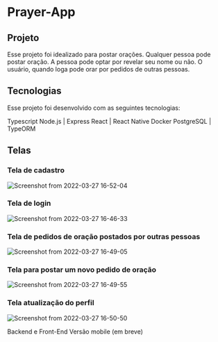 # Prayer-App

<h2>Projeto</h2>
Esse projeto foi idealizado para postar orações.
Qualquer pessoa pode postar oração.
A pessoa pode optar por revelar seu nome ou não.
O usuário, quando loga pode orar por pedidos de outras pessoas.

<h2>Tecnologias</h2>
Esse projeto foi desenvolvido com as seguintes tecnologias:

Typescript
Node.js | Express
React | React Native
Docker
PostgreSQL | TypeORM

<h2>Telas</h2>

<h3>Tela de cadastro</h3>
<img src="https://user-images.githubusercontent.com/23083888/160298288-21756ccf-7e78-4c31-9059-a768e0352bad.png" alt="Screenshot from 2022-03-27 16-52-04" style="max-width: 100%;">

<h3>Tela de login</h3>
<img src="https://user-images.githubusercontent.com/23083888/160298119-74fb43bd-745c-44a8-8c4e-9f4f120033a6.png" alt="Screenshot from 2022-03-27 16-46-33" style="max-width: 100%;">

<h3>Tela de pedidos de oração postados por outras pessoas</h3>
<img src="https://user-images.githubusercontent.com/23083888/160298173-267b6219-871a-4d20-8636-7adb0ad38cc9.png" alt="Screenshot from 2022-03-27 16-49-05" style="max-width: 100%;">

<h3>Tela para postar um novo pedido de oração</h3>
<img src="https://user-images.githubusercontent.com/23083888/160298218-90afbfed-2c2b-4ef3-9ec5-a2f565e23782.png" alt="Screenshot from 2022-03-27 16-49-55" style="max-width: 100%;">

<h3>Tela atualização do perfil</h3>
<img src="https://user-images.githubusercontent.com/23083888/160298255-dedf0f65-2f21-4b50-8cfa-f8c3a955ecc8.png" alt="Screenshot from 2022-03-27 16-50-50" style="max-width: 100%;">

Backend e Front-End
Versão mobile (em breve)
